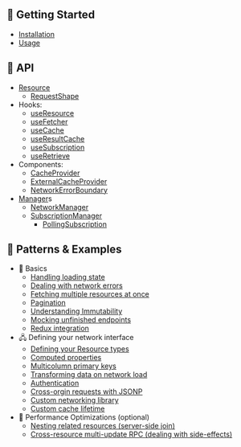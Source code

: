 ## 🏁 Getting Started

- [Installation](getting-started/installation.md)
- [Usage](getting-started/usage.md)

## 💬 API

- [Resource](api/Resource.md)
  - [RequestShape](api/RequestShape.md)
- Hooks:
  - [useResource](api/useResource.md)
  - [useFetcher](api/useFetcher.md)
  - [useCache](api/useCache.md)
  - [useResultCache](api/useResultCache.md)
  - [useSubscription](api/useSubscription.md)
  - [useRetrieve](api/useRetrieve.md)
- Components:
  - [CacheProvider](api/CacheProvider.md)
  - [ExternalCacheProvider](api/ExternalCacheProvider.md)
  - [NetworkErrorBoundary](api/NetworkErrorBoundary.md)
- [Manager](api/Manager.md)s
  - [NetworkManager](api/NetworkManager.md)
  - [SubscriptionManager](api/SubscriptionManager.md)
    - [PollingSubscription](api/PollingSubscription.md)

## 🎎 Patterns & Examples

- 🔰 Basics
  - [Handling loading state](guides/loading-state.md)
  - [Dealing with network errors](guides/network-errors.md)
  - [Fetching multiple resources at once](guides/fetch-multiple.md)
  - [Pagination](guides/pagination.md)
  - [Understanding Immutability](guides/immutability.md)
  - [Mocking unfinished endpoints](guides/mocking-unfinished.md)
  - [Redux integration](guides/redux.md)
- 🖧 Defining your network interface
  - [Defining your Resource types](guides/resource-types.md)
  - [Computed properties](guides/computed-properties.md)
  - [Multicolumn primary keys](guides/multi-pk.md)
  - [Transforming data on network load](guides/network-transform.md)
  - [Authentication](guides/auth.md)
  - [Cross-orgin requests with JSONP](guides/jsonp.md)
  - [Custom networking library](guides/custom-networking.md)
  - [Custom cache lifetime](guides/resource-lifetime.md)
- 💨 Performance Optimizations (optional)
  - [Nesting related resources (server-side join)](guides/nested-response.md)
  - [Cross-resource multi-update RPC (dealing with side-effects)](guides/rpc.md)
